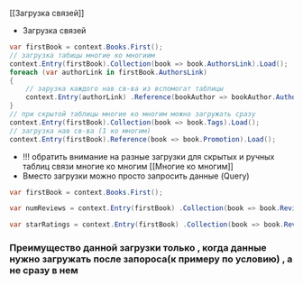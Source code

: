 [[Загрузка связей]]

- Загрузка связей
```cs
var firstBook = context.Books.First(); 
// загрузка табицы многие ко многиим
context.Entry(firstBook).Collection(book => book.AuthorsLink).Load();
foreach (var authorLink in firstBook.AuthorsLink) 
{ 
    // зарузка каждого нав св-ва из вспомогат таблицы
	context.Entry(authorLink) .Reference(bookAuthor => bookAuthor.Author).Load();
} 
// при скрытой таблицы многие ко многим можно загружать сразу
context.Entry(firstBook).Collection(book => book.Tags).Load();
// загрузка нав св-ва (1 ко многим)
context.Entry(firstBook).Reference(book => book.Promotion).Load();
```
- !!! обратить внимание на разные загрузки для cкрытых и ручных таблиц связи многие ко многим [[Многие ко многим]]
- Вместо загрузки можно просто запросить данные (Query)
```cs
var firstBook = context.Books.First(); 

var numReviews = context.Entry(firstBook) .Collection(book => book.Reviews) .Query().Count(); 

var starRatings = context.Entry(firstBook) .Collection(book => book.Reviews) .Query().Select(review => review.NumStars) .ToList();
```
### Преимущество данной загрузки только , когда данные нужно загружать после запороса(к примеру по условию) , а не сразу в нем